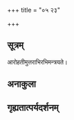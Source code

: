 +++
title = "०५ २३"

+++
## सूत्रम्
आरोहतीमुत्तराभिरभिमन्त्रयते।
## अनाकुला

## गृह्यतात्पर्यदर्शनम्

